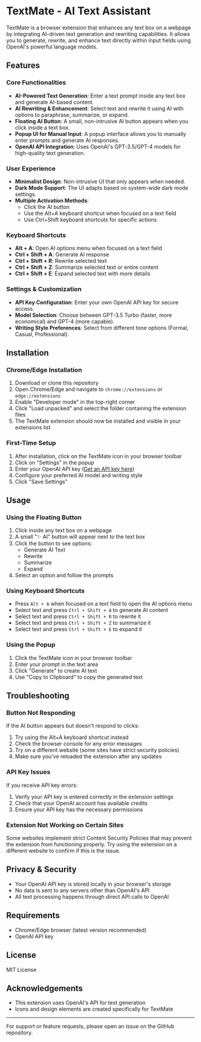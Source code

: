 # TextMate - AI Text Assistant

TextMate is a browser extension that enhances any text box on a webpage by integrating AI-driven text generation and rewriting capabilities. It allows you to generate, rewrite, and enhance text directly within input fields using OpenAI's powerful language models.

## Features

### Core Functionalities

- **AI-Powered Text Generation**: Enter a text prompt inside any text box and generate AI-based content.
- **AI Rewriting & Enhancement**: Select text and rewrite it using AI with options to paraphrase, summarize, or expand.
- **Floating AI Button**: A small, non-intrusive AI button appears when you click inside a text box.
- **Popup UI for Manual Input**: A popup interface allows you to manually enter prompts and generate AI responses.
- **OpenAI API Integration**: Uses OpenAI's GPT-3.5/GPT-4 models for high-quality text generation.

### User Experience

- **Minimalist Design**: Non-intrusive UI that only appears when needed.
- **Dark Mode Support**: The UI adapts based on system-wide dark mode settings.
- **Multiple Activation Methods**:
  - Click the AI button
  - Use the Alt+A keyboard shortcut when focused on a text field
  - Use Ctrl+Shift keyboard shortcuts for specific actions

### Keyboard Shortcuts

- **Alt + A**: Open AI options menu when focused on a text field
- **Ctrl + Shift + A**: Generate AI response
- **Ctrl + Shift + R**: Rewrite selected text
- **Ctrl + Shift + Z**: Summarize selected text or entire content
- **Ctrl + Shift + E**: Expand selected text with more details

### Settings & Customization

- **API Key Configuration**: Enter your own OpenAI API key for secure access.
- **Model Selection**: Choose between GPT-3.5 Turbo (faster, more economical) and GPT-4 (more capable).
- **Writing Style Preferences**: Select from different tone options (Formal, Casual, Professional).

## Installation

### Chrome/Edge Installation

1. Download or clone this repository
2. Open Chrome/Edge and navigate to `chrome://extensions` or `edge://extensions`
3. Enable "Developer mode" in the top-right corner
4. Click "Load unpacked" and select the folder containing the extension files
5. The TextMate extension should now be installed and visible in your extensions list

### First-Time Setup

1. After installation, click on the TextMate icon in your browser toolbar
2. Click on "Settings" in the popup
3. Enter your OpenAI API key ([Get an API key here](https://platform.openai.com/account/api-keys))
4. Configure your preferred AI model and writing style
5. Click "Save Settings"

## Usage

### Using the Floating Button

1. Click inside any text box on a webpage
2. A small "✨ AI" button will appear next to the text box
3. Click the button to see options:
   - Generate AI Text
   - Rewrite
   - Summarize
   - Expand
4. Select an option and follow the prompts

### Using Keyboard Shortcuts

- Press `Alt + A` when focused on a text field to open the AI options menu
- Select text and press `Ctrl + Shift + A` to generate AI content
- Select text and press `Ctrl + Shift + R` to rewrite it
- Select text and press `Ctrl + Shift + Z` to summarize it
- Select text and press `Ctrl + Shift + E` to expand it

### Using the Popup

1. Click the TextMate icon in your browser toolbar
2. Enter your prompt in the text area
3. Click "Generate" to create AI text
4. Use "Copy to Clipboard" to copy the generated text

## Troubleshooting

### Button Not Responding
If the AI button appears but doesn't respond to clicks:
1. Try using the Alt+A keyboard shortcut instead
2. Check the browser console for any error messages
3. Try on a different website (some sites have strict security policies)
4. Make sure you've reloaded the extension after any updates

### API Key Issues
If you receive API key errors:
1. Verify your API key is entered correctly in the extension settings
2. Check that your OpenAI account has available credits
3. Ensure your API key has the necessary permissions

### Extension Not Working on Certain Sites
Some websites implement strict Content Security Policies that may prevent the extension from functioning properly. Try using the extension on a different website to confirm if this is the issue.

## Privacy & Security

- Your OpenAI API key is stored locally in your browser's storage
- No data is sent to any servers other than OpenAI's API
- All text processing happens through direct API calls to OpenAI

## Requirements

- Chrome/Edge browser (latest version recommended)
- OpenAI API key

## License

MIT License

## Acknowledgements

- This extension uses OpenAI's API for text generation
- Icons and design elements are created specifically for TextMate

---

For support or feature requests, please open an issue on the GitHub repository. 